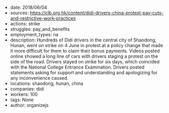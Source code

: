 - date: 2018/06/04
- sources: https://clb.org.hk/content/didi-drivers-china-protest-pay-cuts-and-restrictive-work-practices
- actions: strike
- struggles: pay_and_benefits
- employment_types: na
- description: Hundreds of Didi drivers in the central city of Shaodong, Hunan, went on strike on 4 June in protest at a policy change that made it more difficult for them to claim their bonus payments. Videos posted online showed a long line of cars with drivers staging a protest on the side of the road. Drivers stayed on strike for six days, which coincided with the National College Entrance Examination. Drivers posted statements asking for support and understanding and apologizing for any inconvenience caused.
- locations: shaodong, hunan, china
- companies: didi
- workers: 100
- tags: None
- author: organizejs
